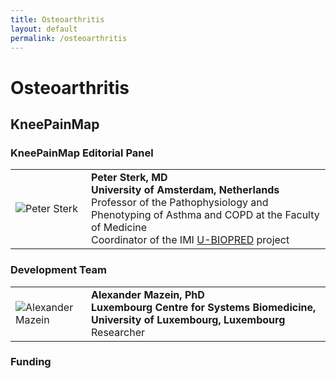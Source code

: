```yaml
---
title: Osteoarthritis
layout: default
permalink: /osteoarthritis
---
```


# Osteoarthritis
## KneePainMap



### KneePainMap Editorial Panel

<table>
<tr>
<td style="width: 105px;"><img src="../images/team/PeterSterk.jpg" alt="Peter Sterk"/></td>
<td><strong>Peter Sterk, MD</strong><br /><strong>University of Amsterdam, Netherlands</strong><br />
Professor of the Pathophysiology and Phenotyping of Asthma and COPD at the Faculty of Medicine <br />
Coordinator of the IMI <a href="http://www.europeanlung.org/projects-and-research/projects/u-biopred/home" target="_blank">U-BIOPRED</a> project</td>
</tr>
</table>

### Development Team

<table>
<tr>
<td style="width: 105px;"><img src="../images/team/AlexanderMazein.jpg" alt="Alexander Mazein" /></td>
<td><strong>Alexander Mazein, PhD</strong><br /><strong>Luxembourg Centre for Systems Biomedicine, University of Luxembourg, Luxembourg</strong><br />
Researcher</td>
</tr>
</table>

### Funding



